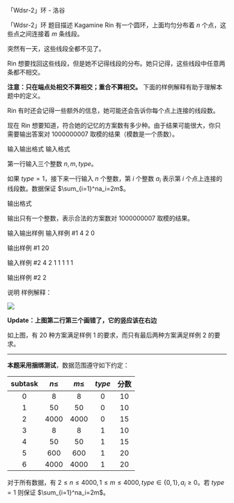 



「Wdsr-2」环 - 洛谷














「Wdsr-2」环
题目描述
Kagamine Rin 有一个圆环，上面均匀分布着 $n$ 个点，这些点之间连接着 $m$ 条线段。

突然有一天，这些线段全都不见了。

Rin 想要找回这些线段，但是她不记得线段的分布。她只记得，这些线段中任意两条都不相交。

**注意：只在端点处相交不算相交；重合不算相交。** 下面的样例解释有助于理解本题中的定义。

Rin 有时还会记得一些额外的信息，她可能还会告诉你每个点上连接的线段数。

现在 Rin 想要知道，符合她的记忆的方案数有多少种。由于结果可能很大，你只需要输出答案对 $1000000007$ 取模的结果（模数是一个质数）。

输入输出格式
输入格式

第一行输入三个整数 $n,m,type$。

如果 $type=1$，接下来一行输入 $n$ 个整数，第 $i$ 个整数 $a_i$ 表示第 $i$ 个点上连接的线段数。数据保证 $\sum_{i=1}^na_i=2m$。

输出格式

输出只有一个整数，表示合法的方案数对 $1000000007$ 取模的结果。

输入输出样例
输入样例 #1
4 2 0

输出样例 #1
20

输入样例 #2
4 2 1
1 1 1 1

输出样例 #2
2

说明
样例解释：

![](https://cdn.luogu.com.cn/upload/image_hosting/82pgikk2.png)

**Update：上图第二行第三个画错了，它的竖应该在右边**


如上图，有 $20$ 种方案满足样例 $1$ 的要求，而只有最后两种方案满足样例 $2$ 的要求。

------

**本题采用捆绑测试**，数据范围遵守如下约定：

subtask | $n\le$ | $m\le$ | $type$ | 分数
:-:|:-:|:-:|:-:|:-:
$0$ | $8$ | $8$ | $0$ | $10$
$1$ | $50$ | $50$ | $0$ | $10$
$2$ | $4000$ | $4000$ | $0$ | $15$
$3$ | $8$ | $8$ | $1$ | $10$
$4$ | $50$ | $50$ | $1$ | $15$
$5$ | $600$ | $600$ | $1$ | $20$
$6$ | $4000$ | $4000$ | $1$ | $20$

对于所有数据，有 $2\le n\le 4000,1\le m\le 4000,type\in \{0,1\}, a_i \ge 0$。若 $type=1$ 则保证 $\sum_{i=1}^na_i=2m$。






